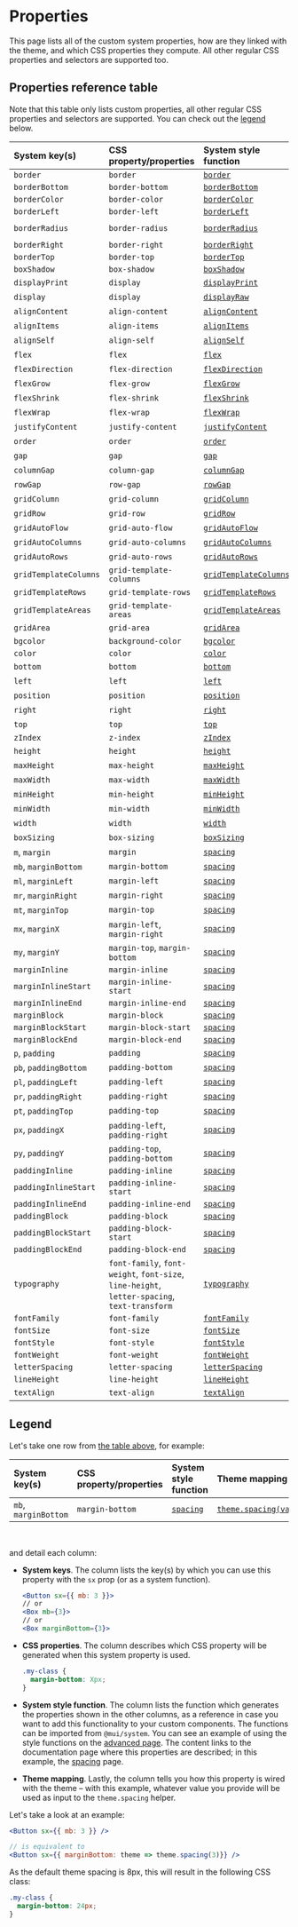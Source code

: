 # Properties

<p class="description">This page lists all of the custom system properties, how are they linked with the theme, and which CSS properties they compute. All other regular CSS properties and selectors are supported too.</p>

## Properties reference table

Note that this table only lists custom properties, all other regular CSS properties and selectors are supported. You can check out the [legend](/system/properties/#legend) below.

| System key(s)         | CSS property/properties                                                                      | System style function                                        | Theme mapping                                                                                    |
| :-------------------- | :------------------------------------------------------------------------------------------- | :----------------------------------------------------------- | :----------------------------------------------------------------------------------------------- |
| `border`              | `border`                                                                                     | [`border`](/system/borders/#border)                          | `${value}px solid`                                                                               |
| `borderBottom`        | `border-bottom`                                                                              | [`borderBottom`](/system/borders/#border)                    | `${value}px solid`                                                                               |
| `borderColor`         | `border-color`                                                                               | [`borderColor`](/system/borders/#border-color)               | [`theme.palette[value]`](/material/customization/default-theme/?expand-path=$.palette)           |
| `borderLeft`          | `border-left`                                                                                | [`borderLeft`](/system/borders/#border)                      | `${value}px solid`                                                                               |
| `borderRadius`        | `border-radius`                                                                              | [`borderRadius`](/system/borders/#border-radius)             | [`theme.shape.borderRadius * value`](/material/customization/default-theme/?expand-path=$.shape) |
| `borderRight`         | `border-right`                                                                               | [`borderRight`](/system/borders/#border)                     | `${value}px solid`                                                                               |
| `borderTop`           | `border-top`                                                                                 | [`borderTop`](/system/borders/#border)                       | `${value}px solid`                                                                               |
| `boxShadow`           | `box-shadow`                                                                                 | [`boxShadow`](/system/shadows/)                              | `theme.shadows[value]`                                                                           |
| `displayPrint`        | `display`                                                                                    | [`displayPrint`](/system/display/#display-in-print)          | none                                                                                             |
| `display`             | `display`                                                                                    | [`displayRaw`](/system/display/)                             | none                                                                                             |
| `alignContent`        | `align-content`                                                                              | [`alignContent`](/system/flexbox/#align-content)             | none                                                                                             |
| `alignItems`          | `align-items`                                                                                | [`alignItems`](/system/flexbox/#align-items)                 | none                                                                                             |
| `alignSelf`           | `align-self`                                                                                 | [`alignSelf`](/system/flexbox/#align-self)                   | none                                                                                             |
| `flex`                | `flex`                                                                                       | [`flex`](/system/flexbox/)                                   | none                                                                                             |
| `flexDirection`       | `flex-direction`                                                                             | [`flexDirection`](/system/flexbox/#flex-direction)           | none                                                                                             |
| `flexGrow`            | `flex-grow`                                                                                  | [`flexGrow`](/system/flexbox/#flex-grow)                     | none                                                                                             |
| `flexShrink`          | `flex-shrink`                                                                                | [`flexShrink`](/system/flexbox/#flex-shrink)                 | none                                                                                             |
| `flexWrap`            | `flex-wrap`                                                                                  | [`flexWrap`](/system/flexbox/#flex-wrap)                     | none                                                                                             |
| `justifyContent`      | `justify-content`                                                                            | [`justifyContent`](/system/flexbox/#justify-content)         | none                                                                                             |
| `order`               | `order`                                                                                      | [`order`](/system/flexbox/#order)                            | none                                                                                             |
| `gap`                 | `gap`                                                                                        | [`gap`](/system/grid/#gap)                                   | none                                                                                             |
| `columnGap`           | `column-gap`                                                                                 | [`columnGap`](/system/grid/#row-gap-amp-column-gap)          | none                                                                                             |
| `rowGap`              | `row-gap`                                                                                    | [`rowGap`](/system/grid/#row-gap-amp-column-gap)             | none                                                                                             |
| `gridColumn`          | `grid-column`                                                                                | [`gridColumn`](/system/grid/#grid-column)                    | none                                                                                             |
| `gridRow`             | `grid-row`                                                                                   | [`gridRow`](/system/grid/#grid-row)                          | none                                                                                             |
| `gridAutoFlow`        | `grid-auto-flow`                                                                             | [`gridAutoFlow`](/system/grid/#grid-auto-flow)               | none                                                                                             |
| `gridAutoColumns`     | `grid-auto-columns`                                                                          | [`gridAutoColumns`](/system/grid/#grid-auto-columns)         | none                                                                                             |
| `gridAutoRows`        | `grid-auto-rows`                                                                             | [`gridAutoRows`](/system/grid/#grid-auto-rows)               | none                                                                                             |
| `gridTemplateColumns` | `grid-template-columns`                                                                      | [`gridTemplateColumns`](/system/grid/#grid-template-columns) | none                                                                                             |
| `gridTemplateRows`    | `grid-template-rows`                                                                         | [`gridTemplateRows`](/system/grid/#grid-template-rows)       | none                                                                                             |
| `gridTemplateAreas`   | `grid-template-areas`                                                                        | [`gridTemplateAreas`](/system/grid/#grid-template-areas)     | none                                                                                             |
| `gridArea`            | `grid-area`                                                                                  | [`gridArea`](/system/grid/#grid-area)                        | none                                                                                             |
| `bgcolor`             | `background-color`                                                                           | [`bgcolor`](/system/palette/#background-color)               | [`theme.palette[value]`](/material/customization/default-theme/?expand-path=$.palette)           |
| `color`               | `color`                                                                                      | [`color`](/system/palette/#color)                            | [`theme.palette[value]`](/material/customization/default-theme/?expand-path=$.palette)           |
| `bottom`              | `bottom`                                                                                     | [`bottom`](/system/positions/)                               | none                                                                                             |
| `left`                | `left`                                                                                       | [`left`](/system/positions/)                                 | none                                                                                             |
| `position`            | `position`                                                                                   | [`position`](/system/positions/)                             | none                                                                                             |
| `right`               | `right`                                                                                      | [`right`](/system/positions/)                                | none                                                                                             |
| `top`                 | `top`                                                                                        | [`top`](/system/positions/)                                  | none                                                                                             |
| `zIndex`              | `z-index`                                                                                    | [`zIndex`](/system/positions/#z-index)                       | [`theme.zIndex[value]`](/material/customization/default-theme/?expand-path=$.zIndex)             |
| `height`              | `height`                                                                                     | [`height`](/system/sizing/#height)                           | none                                                                                             |
| `maxHeight`           | `max-height`                                                                                 | [`maxHeight`](/system/sizing/)                               | none                                                                                             |
| `maxWidth`            | `max-width`                                                                                  | [`maxWidth`](/system/sizing/)                                | none                                                                                             |
| `minHeight`           | `min-height`                                                                                 | [`minHeight`](/system/sizing/)                               | none                                                                                             |
| `minWidth`            | `min-width`                                                                                  | [`minWidth`](/system/sizing/)                                | none                                                                                             |
| `width`               | `width`                                                                                      | [`width`](/system/sizing/#width)                             | none                                                                                             |
| `boxSizing`           | `box-sizing`                                                                                 | [`boxSizing`](/system/sizing/)                               | none                                                                                             |
| `m`, `margin`         | `margin`                                                                                     | [`spacing`](/system/spacing/)                                | [`theme.spacing(value)`](/material/customization/default-theme/?expand-path=$.spacing)           |
| `mb`, `marginBottom`  | `margin-bottom`                                                                              | [`spacing`](/system/spacing/)                                | [`theme.spacing(value)`](/material/customization/default-theme/?expand-path=$.spacing)           |
| `ml`, `marginLeft`    | `margin-left`                                                                                | [`spacing`](/system/spacing/)                                | [`theme.spacing(value)`](/material/customization/default-theme/?expand-path=$.spacing)           |
| `mr`, `marginRight`   | `margin-right`                                                                               | [`spacing`](/system/spacing/)                                | [`theme.spacing(value)`](/material/customization/default-theme/?expand-path=$.spacing)           |
| `mt`, `marginTop`     | `margin-top`                                                                                 | [`spacing`](/system/spacing/)                                | [`theme.spacing(value)`](/material/customization/default-theme/?expand-path=$.spacing)           |
| `mx`, `marginX`       | `margin-left`, `margin-right`                                                                | [`spacing`](/system/spacing/)                                | [`theme.spacing(value)`](/material/customization/default-theme/?expand-path=$.spacing)           |
| `my`, `marginY`       | `margin-top`, `margin-bottom`                                                                | [`spacing`](/system/spacing/)                                | [`theme.spacing(value)`](/material/customization/default-theme/?expand-path=$.spacing)           |
| `marginInline`        | `margin-inline`                                                                              | [`spacing`](/system/spacing/)                                | [`theme.spacing(value)`](/material/customization/default-theme/?expand-path=$.spacing)           |
| `marginInlineStart`   | `margin-inline-start`                                                                        | [`spacing`](/system/spacing/)                                | [`theme.spacing(value)`](/material/customization/default-theme/?expand-path=$.spacing)           |
| `marginInlineEnd`     | `margin-inline-end`                                                                          | [`spacing`](/system/spacing/)                                | [`theme.spacing(value)`](/material/customization/default-theme/?expand-path=$.spacing)           |
| `marginBlock`         | `margin-block`                                                                               | [`spacing`](/system/spacing/)                                | [`theme.spacing(value)`](/material/customization/default-theme/?expand-path=$.spacing)           |
| `marginBlockStart`    | `margin-block-start`                                                                         | [`spacing`](/system/spacing/)                                | [`theme.spacing(value)`](/material/customization/default-theme/?expand-path=$.spacing)           |
| `marginBlockEnd`      | `margin-block-end`                                                                           | [`spacing`](/system/spacing/)                                | [`theme.spacing(value)`](/material/customization/default-theme/?expand-path=$.spacing)           |
| `p`, `padding`        | `padding`                                                                                    | [`spacing`](/system/spacing/)                                | [`theme.spacing(value)`](/material/customization/default-theme/?expand-path=$.spacing)           |
| `pb`, `paddingBottom` | `padding-bottom`                                                                             | [`spacing`](/system/spacing/)                                | [`theme.spacing(value)`](/material/customization/default-theme/?expand-path=$.spacing)           |
| `pl`, `paddingLeft`   | `padding-left`                                                                               | [`spacing`](/system/spacing/)                                | [`theme.spacing(value)`](/material/customization/default-theme/?expand-path=$.spacing)           |
| `pr`, `paddingRight`  | `padding-right`                                                                              | [`spacing`](/system/spacing/)                                | [`theme.spacing(value)`](/material/customization/default-theme/?expand-path=$.spacing)           |
| `pt`, `paddingTop`    | `padding-top`                                                                                | [`spacing`](/system/spacing/)                                | [`theme.spacing(value)`](/material/customization/default-theme/?expand-path=$.spacing)           |
| `px`, `paddingX`      | `padding-left`, `padding-right`                                                              | [`spacing`](/system/spacing/)                                | [`theme.spacing(value)`](/material/customization/default-theme/?expand-path=$.spacing)           |
| `py`, `paddingY`      | `padding-top`, `padding-bottom`                                                              | [`spacing`](/system/spacing/)                                | [`theme.spacing(value)`](/material/customization/default-theme/?expand-path=$.spacing)           |
| `paddingInline`       | `padding-inline`                                                                             | [`spacing`](/system/spacing/)                                | [`theme.spacing(value)`](/material/customization/default-theme/?expand-path=$.spacing)           |
| `paddingInlineStart`  | `padding-inline-start`                                                                       | [`spacing`](/system/spacing/)                                | [`theme.spacing(value)`](/material/customization/default-theme/?expand-path=$.spacing)           |
| `paddingInlineEnd`    | `padding-inline-end`                                                                         | [`spacing`](/system/spacing/)                                | [`theme.spacing(value)`](/material/customization/default-theme/?expand-path=$.spacing)           |
| `paddingBlock`        | `padding-block`                                                                              | [`spacing`](/system/spacing/)                                | [`theme.spacing(value)`](/material/customization/default-theme/?expand-path=$.spacing)           |
| `paddingBlockStart `  | `padding-block-start`                                                                        | [`spacing`](/system/spacing/)                                | [`theme.spacing(value)`](/material/customization/default-theme/?expand-path=$.spacing)           |
| `paddingBlockEnd`     | `padding-block-end`                                                                          | [`spacing`](/system/spacing/)                                | [`theme.spacing(value)`](/material/customization/default-theme/?expand-path=$.spacing)           |
| `typography`          | `font-family`, `font-weight`, `font-size`, `line-height`, `letter-spacing`, `text-transform` | [`typography`](/system/typography/#variant)                  | [`theme.typography[value]`](/material/customization/default-theme/?expand-path=$.typography)     |
| `fontFamily`          | `font-family`                                                                                | [`fontFamily`](/system/typography/#font-family)              | [`theme.typography[value]`](/material/customization/default-theme/?expand-path=$.typography)     |
| `fontSize`            | `font-size`                                                                                  | [`fontSize`](/system/typography/#font-size)                  | [`theme.typography[value]`](/material/customization/default-theme/?expand-path=$.typography)     |
| `fontStyle`           | `font-style`                                                                                 | [`fontStyle`](/system/typography/#font-style)                | [`theme.typography[value]`](/material/customization/default-theme/?expand-path=$.typography)     |
| `fontWeight`          | `font-weight`                                                                                | [`fontWeight`](/system/typography/#font-weight)              | [`theme.typography[value]`](/material/customization/default-theme/?expand-path=$.typography)     |
| `letterSpacing`       | `letter-spacing`                                                                             | [`letterSpacing`](/system/typography/#letter-spacing)        | [`theme.typography[value]`](/material/customization/default-theme/?expand-path=$.typography)     |
| `lineHeight`          | `line-height`                                                                                | [`lineHeight`](/system/typography/#line-height)              | [`theme.typography[value]`](/material/customization/default-theme/?expand-path=$.typography)     |
| `textAlign`           | `text-align`                                                                                 | [`textAlign`](/system/typography/#text-alignment)            | none                                                                                             |

## Legend

Let's take one row from [the table above](#properties-reference-table), for example:

| System key(s)        | CSS property/properties | System style function         | Theme mapping                                                                          |
| :------------------- | :---------------------- | :---------------------------- | :------------------------------------------------------------------------------------- |
| `mb`, `marginBottom` | `margin-bottom`         | [`spacing`](/system/spacing/) | [`theme.spacing(value)`](/material/customization/default-theme/?expand-path=$.spacing) |

<br />

and detail each column:

- **System keys**.
  The column lists the key(s) by which you can use this property with the `sx` prop (or as a system function).

  ```jsx
  <Button sx={{ mb: 3 }}>
  // or
  <Box mb={3}>
  // or
  <Box marginBottom={3}>
  ```

- **CSS properties**.
  The column describes which CSS property will be generated when this system property is used.

  ```css
  .my-class {
    margin-bottom: Xpx;
  }
  ```

- **System style function**.
  The column lists the function which generates the properties shown in the other columns, as a reference in case you want to add this functionality to your custom components. The functions can be imported from `@mui/system`.
  You can see an example of using the style functions on the [advanced page](/system/advanced/#using-standalone-system-utilities). The content links to the documentation page where this properties are described; in this example, the [spacing](/system/spacing/) page.

- **Theme mapping**.
  Lastly, the column tells you how this property is wired with the theme – with this example, whatever value you provide will be used as input to the `theme.spacing` helper.

Let's take a look at an example:

```jsx
<Button sx={{ mb: 3 }} />

// is equivalent to
<Button sx={{ marginBottom: theme => theme.spacing(3)}} />
```

As the default theme spacing is 8px, this will result in the following CSS class:

```css
.my-class {
  margin-bottom: 24px;
}
```
